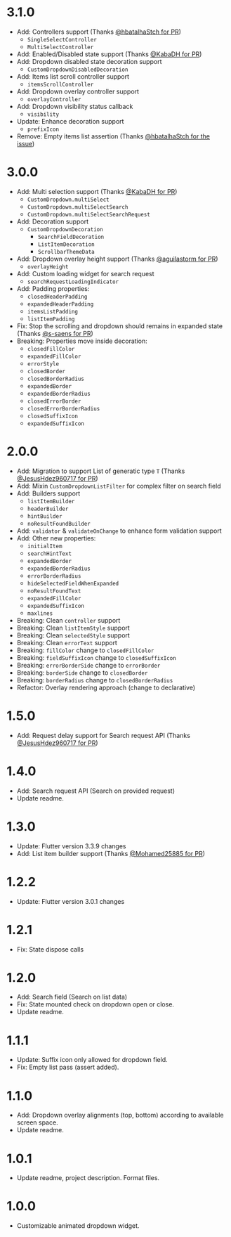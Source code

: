 # 3.1.0

- Add: Controllers support (Thanks [@hbatalhaStch for PR](https://github.com/AbdullahChauhan/custom-dropdown/pull/66))
  - `SingleSelectController`
  - `MultiSelectController`
- Add: Enabled/Disabled state support (Thanks [@KabaDH for PR](https://github.com/AbdullahChauhan/custom-dropdown/pull/55))
- Add: Dropdown disabled state decoration support
  - `CustomDropdownDisabledDecoration`
- Add: Items list scroll controller support
  - `itemsScrollController`
- Add: Dropdown overlay controller support
  - `overlayController`
- Add: Dropdown visibility status callback
  - `visibility`
- Update: Enhance decoration support
  - `prefixIcon`
- Remove: Empty items list assertion (Thanks [@hbatalhaStch for the issue](https://github.com/AbdullahChauhan/custom-dropdown/issues/64))

# 3.0.0

- Add: Multi selection support (Thanks [@KabaDH for PR](https://github.com/AbdullahChauhan/custom-dropdown/pull/40))
  - `CustomDropdown.multiSelect`
  - `CustomDropdown.multiSelectSearch`
  - `CustomDropdown.multiSelectSearchRequest`
- Add: Decoration support
  - `CustomDropdownDecoration`
    - `SearchFieldDecoration`
    - `ListItemDecoration`
    - `ScrollbarThemeData`
- Add: Dropdown overlay height support (Thanks [@aguilastorm for PR](https://github.com/AbdullahChauhan/custom-dropdown/pull/38))
  - `overlayHeight`
- Add: Custom loading widget for search request
  - `searchRequestLoadingIndicator`
- Add: Padding properties:
  - `closedHeaderPadding`
  - `expandedHeaderPadding`
  - `itemsListPadding`
  - `listItemPadding`
- Fix: Stop the scrolling and dropdown should remains in expanded state (Thanks [@s-saens for PR](https://github.com/AbdullahChauhan/custom-dropdown/pull/34))
- Breaking: Properties move inside decoration:
  - `closedFillColor`
  - `expandedFillColor`
  - `errorStyle`
  - `closedBorder`
  - `closedBorderRadius`
  - `expandedBorder`
  - `expandedBorderRadius`
  - `closedErrorBorder`
  - `closedErrorBorderRadius`
  - `closedSuffixIcon`
  - `expandedSuffixIcon`

# 2.0.0

- Add: Migration to support List of generatic type `T` (Thanks [@JesusHdez960717 for PR](https://github.com/AbdullahChauhan/custom-dropdown/pull/20))
- Add: Mixin `CustomDropdownListFilter` for complex filter on search field
- Add: Builders support
  - `listItemBuilder`
  - `headerBuilder`
  - `hintBuilder`
  - `noResultFoundBuilder`
- Add: `validator` & `validateOnChange` to enhance form validation support
- Add: Other new properties:
  - `initialItem`
  - `searchHintText`
  - `expandedBorder`
  - `expandedBorderRadius`
  - `errorBorderRadius`
  - `hideSelectedFieldWhenExpanded`
  - `noResultFoundText`
  - `expandedFillColor`
  - `expandedSuffixIcon`
  - `maxlines`
- Breaking: Clean `controller` support
- Breaking: Clean `listItemStyle` support
- Breaking: Clean `selectedStyle` support
- Breaking: Clean `errorText` support
- Breaking: `fillColor` change to `closedFillColor`
- Breaking: `fieldSuffixIcon` change to `closedSuffixIcon`
- Breaking: `errorBorderSide` change to `errorBorder`
- Breaking: `borderSide` change to `closedBorder`
- Breaking: `borderRadius` change to `closedBorderRadius`
- Refactor: Overlay rendering approach (change to declarative)

# 1.5.0

- Add: Request delay support for Search request API (Thanks [@JesusHdez960717 for PR](https://github.com/AbdullahChauhan/custom-dropdown/pull/19))

# 1.4.0

- Add: Search request API (Search on provided request)
- Update readme.

# 1.3.0

- Update: Flutter version 3.3.9 changes
- Add: List item builder support (Thanks [@Mohamed25885 for PR](https://github.com/AbdullahChauhan/custom-dropdown/pull/14))

# 1.2.2

- Update: Flutter version 3.0.1 changes

# 1.2.1

- Fix: State dispose calls

# 1.2.0

- Add: Search field (Search on list data)
- Fix: State mounted check on dropdown open or close.
- Update readme.

# 1.1.1

- Update: Suffix icon only allowed for dropdown field.
- Fix: Empty list pass (assert added).

# 1.1.0

- Add: Dropdown overlay alignments (top, bottom) according to available screen space.
- Update readme.

# 1.0.1

- Update readme, project description. Format files.

# 1.0.0

- Customizable animated dropdown widget.
